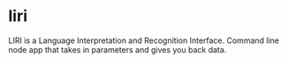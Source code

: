 # liri
LIRI is a Language Interpretation and Recognition Interface. Command line node app that takes in parameters and gives you back data.
